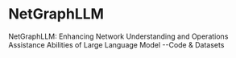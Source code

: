 # NetGraphLLM
NetGraphLLM: Enhancing Network Understanding and Operations Assistance Abilities of Large Language Model
--Code &amp; Datasets
